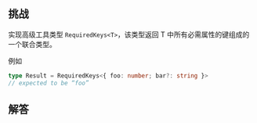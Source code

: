 ## 挑战



实现高级工具类型 `RequiredKeys<T>`，该类型返回 T 中所有必需属性的键组成的一个联合类型。

例如

```ts
type Result = RequiredKeys<{ foo: number; bar?: string }>
// expected to be “foo”
```

## 解答

